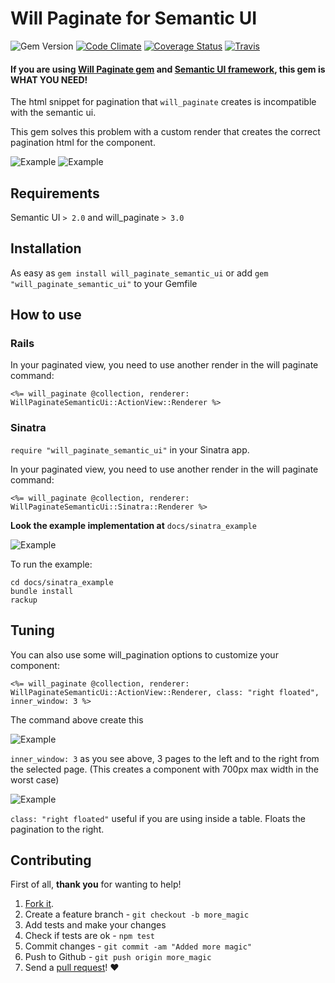 # Will Paginate for Semantic UI

![Gem Version](https://img.shields.io/gem/v/will_paginate_semantic_ui.svg?style=flat-square) [![Code Climate](https://img.shields.io/codeclimate/github/rafaelbiriba/will_paginate_semantic_ui.svg?style=flat-square)](https://codeclimate.com/github/rafaelbiriba/will_paginate_semantic_ui) [![Coverage Status](https://img.shields.io/coveralls/rafaelbiriba/will_paginate_semantic_ui/master.svg?style=flat-square)](https://coveralls.io/r/rafaelbiriba/will_paginate_semantic_ui?branch=master) [![Travis](https://img.shields.io/travis/rafaelbiriba/will_paginate_semantic_ui/master.svg?style=flat-square)](https://travis-ci.org/rafaelbiriba/will_paginate_semantic_ui)

#### If you are using [Will Paginate gem](https://github.com/mislav/will_paginate) and [Semantic UI framework](http://semantic-ui.com/), this gem is WHAT YOU NEED!

The html snippet for pagination that `will_paginate` creates is incompatible with the semantic ui.

This gem solves this problem with a custom render that creates the correct pagination html for the component.

![Example](https://raw.githubusercontent.com/rafaelbiriba/will_paginate_semantic_ui/master/docs/example1.png)
![Example](https://raw.githubusercontent.com/rafaelbiriba/will_paginate_semantic_ui/master/docs/example2.png)

## Requirements

Semantic UI `> 2.0` and will_paginate `> 3.0`

## Installation

As easy as `gem install will_paginate_semantic_ui` or add `gem "will_paginate_semantic_ui"` to your Gemfile

## How to use

### Rails

In your paginated view, you need to use another render in the will paginate command:

`<%= will_paginate @collection, renderer: WillPaginateSemanticUi::ActionView::Renderer %>`

### Sinatra

 `require "will_paginate_semantic_ui"` in your Sinatra app.

In your paginated view, you need to use another render in the will paginate command:

`<%= will_paginate @collection, renderer: WillPaginateSemanticUi::Sinatra::Renderer %>`

**Look the example implementation at** `docs/sinatra_example`

![Example](https://raw.githubusercontent.com/rafaelbiriba/will_paginate_semantic_ui/master/docs/example_sinatra.png)

To run the example:

```
cd docs/sinatra_example
bundle install
rackup
```

## Tuning

You can also use some will_pagination options to customize your component:

`<%= will_paginate @collection, renderer: WillPaginateSemanticUi::ActionView::Renderer, class: "right floated", inner_window: 3 %>
`

The command above create this

![Example](https://raw.githubusercontent.com/rafaelbiriba/will_paginate_semantic_ui/master/docs/example1.png)

`inner_window: 3` as you see above, 3 pages to the left and to the right from the selected page. (This creates a component with 700px max width in the worst case)

![Example](https://raw.githubusercontent.com/rafaelbiriba/will_paginate_semantic_ui/master/docs/example3.png)

`class: "right floated"` useful if you are using inside a table. Floats the pagination to the right.

## Contributing

First of all, **thank you** for wanting to help!

1. [Fork it](https://help.github.com/articles/fork-a-repo).
2. Create a feature branch - `git checkout -b more_magic`
3. Add tests and make your changes
4. Check if tests are ok - `npm test`
5. Commit changes - `git commit -am "Added more magic"`
6. Push to Github - `git push origin more_magic`
7. Send a [pull request](https://help.github.com/articles/using-pull-requests)! :heart:
